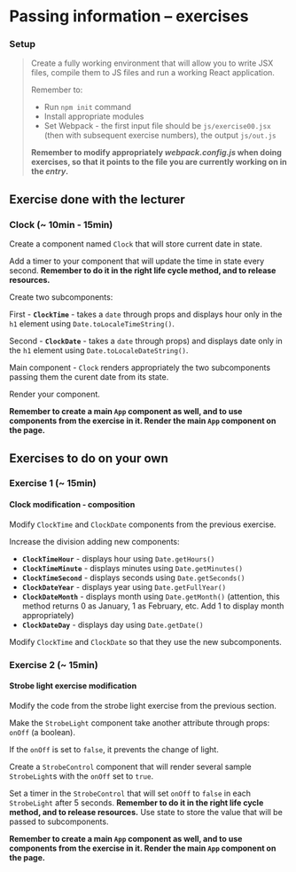 # Passing information &ndash; exercises

### Setup

> Create a fully working environment that will allow you to write JSX files, compile them to JS files and run a working React application.
>
> Remember to:
> - Run ```npm init``` command
> - Install appropriate modules
> - Set Webpack - the first input file should be `js/exercise00.jsx` (then with subsequent exercise numbers), the output `js/out.js`
>
> **Remember to modify appropriately _webpack.config.js_ when doing exercises, so that it points to the file you are currently working on in the _entry_.**


## Exercise done with the lecturer

### Clock (~ 10min - 15min)

Create a component named `Clock` that will store current date in state.

Add a timer to your component that will update the time in state every second. **Remember to do it in the right life cycle method, and to release resources.**

Create two subcomponents:

First - **`ClockTime`** - takes a `date` through props and displays hour only in the `h1` element using `Date.toLocaleTimeString()`.

Second - **`ClockDate`** - takes a `date` through props) and displays date only in the `h1` element using `Date.toLocaleDateString()`.

Main component - `Clock` renders appropriately the two subcomponents passing them the curent date from its state.

Render your component.

**Remember to create a main `App` component as well, and to use components from the exercise in it. Render the main `App` component on the page.**


## Exercises to do on your own

### Exercise 1 (~ 15min)
#### Clock modification - composition

Modify `ClockTime` and `ClockDate` components from the previous exercise.

Increase the division adding new components:
- **`ClockTimeHour`** - displays hour using `Date.getHours()`
- **`ClockTimeMinute`** - displays minutes using `Date.getMinutes()`
- **`ClockTimeSecond`** - displays seconds using `Date.getSeconds()`
- **`ClockDateYear`** - displays year using `Date.getFullYear()`
- **`ClockDateMonth`** - displays month using `Date.getMonth()` (attention, this method returns 0 as January, 1 as February,  etc. Add 1 to display month appropriately)
- **`ClockDateDay`** - displays day using `Date.getDate()`

Modify `ClockTime` and `ClockDate` so that they use the new subcomponents.

### Exercise 2 (~ 15min)
#### Strobe light exercise modification

Modify the code from the strobe light exercise from the previous section.

Make the `StrobeLight` component take another attribute through props: `onOff` (a boolean).

If the `onOff` is set to `false`, it prevents the change of light.

Create a `StrobeControl` component that will render several sample `StrobeLight`s with the `onOff` set to `true`.

Set a timer in the `StrobeControl` that will set `onOff` to `false` in each `StrobeLight` after 5 seconds. **Remember to do it in the right life cycle method, and to release resources.** Use state to store the value that will be passed to subcomponents.

**Remember to create a main `App` component as well, and to use components from the exercise in it. Render the main `App` component on the page.**
